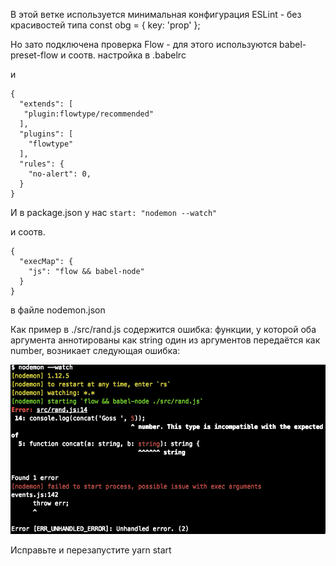 В этой ветке используется минимальная конфигурация ESLint - без красивостей типа const obg = { key: 'prop' };

Но зато подключена проверка Flow - для этого используются babel-preset-flow и соотв. настройка в .babelrc

и

```
{
  "extends": [
   "plugin:flowtype/recommended"
  ],
  "plugins": [
    "flowtype"
  ],
  "rules": {
    "no-alert": 0,
  }
}

```

И в package.json у нас `start: "nodemon --watch"`

и соотв.

```
{
  "execMap": {
    "js": "flow && babel-node"
  }
}
```
в файле nodemon.json

Как пример в ./src/rand.js содержится ошибка: функции, у которой оба аргумента аннотированы как string один из аргументов передаётся как number, возникает следующая ошибка:

![alt scheme](flow-error.png "Ошибка")

Исправьте и перезапустите yarn start
